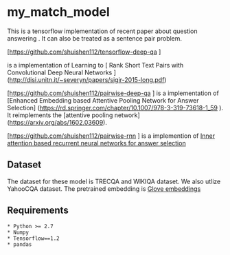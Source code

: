 # my_match_model

This is a tensorflow implementation of recent paper about question answering . It can also be treated as a sentence pair problem.

[https://github.com/shuishen112/tensorflow-deep-qa ]

is a implementation of Learning to [ Rank Short Text Pairs with Convolutional Deep Neural Networks ] (http://disi.unitn.it/~severyn/papers/sigir-2015-long.pdf)

[https://github.com/shuishen112/pairwise-deep-qa ]
is a implementation of [Enhanced Embedding based Attentive Pooling Network for Answer Selection]
(https://rd.springer.com/chapter/10.1007/978-3-319-73618-1_59 ). It reimplements the [attentive pooling network] (https://arxiv.org/abs/1602.03609).

[https://github.com/shuishen112/pairwise-rnn ]
is a implemention of [Inner attention based recurrent neural networks for answer selection](http://www.aclweb.org/anthology/P16-1122)

## Dataset

The dataset for these model is TRECQA and WIKIQA dataset. We also utlize YahooCQA dataset. The pretrained embedding is [Glove embeddings](https://nlp.stanford.edu/projects/glove/)

## Requirements
	* Python >= 2.7
	* Numpy
	* Tensorflow==1.2
	* pandas

